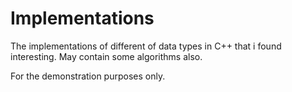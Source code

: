 # Implementations
The implementations of different of data types in C++ that i found interesting. May contain some algorithms also.

For the demonstration purposes only.
